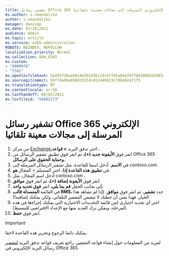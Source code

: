 ```yaml
---
title: تشفير رسائل Office 365 الإلكتروني المرسلة إلى مجالات معينة تلقائيا
ms.author: v-smandalika
author: v-smandalika
manager: dansimp
ms.date: 02/24/2021
audience: Admin
ms.topic: article
ms.service: o365-administration
ROBOTS: NOINDEX, NOFOLLOW
localization_priority: Normal
ms.collection: Adm_O365
ms.custom:
- "9000078"
- "7342"
ms.openlocfilehash: 5a285f36aeb814e3b1d361c8cbffd5a6bef0770d10082d24654c7bbda59ce65b
ms.sourcegitcommit: b5f7da89a650d2915dc652449623c78be6247175
ms.translationtype: MT
ms.contentlocale: ar-SA
ms.lasthandoff: 08/05/2021
ms.locfileid: "54082173"
---
```

# <a name="automatically-encrypt-office-365-email-messages-sent-to-certain-domains"></a>تشفير رسائل Office 365 الإلكتروني المرسلة إلى مجالات معينة تلقائيا

1. من مركز [Exchange،](https://outlook.office365.com/ecp/)اختر تدفق البريد **> قواعد .** 
2. انقر فوق **الأيقونة جديد (+)،** ثم انقر فوق تطبيق تشفير الرسائل من Office 365 **وحماية الحقوق على الرسائل.**
3. في **الاسم**، أدخل اسما للقاعدة، مثل *تشفير الرسائل المرسلة إلى contoso.com*.
4. في **تطبيق هذه القاعدة إذا**، اختر المستلم > المجال **هو**. 
5. أدخل اسم المجال، مثل contoso.com **.**
6. انقر فوق **الأيقونة إضافة (+)،** ثم انقر فوق **موافق**.
7. إلى بجانب الحقل **قم بما يلي،** انقر **فوق تحديد واحد**. 
8. في القائمة **المنسدلة قالب RMS،** حدد **تشفير**، ثم انقر فوق **موافق**. (إذا لم تشاهد هذا الخيار، فهذا يعني أن خطتك لا تتضمن التشفير التلقائي. ولكن يمكنك إضافته!)
9. اختر أي تحديد اختياري (من قائمة التحديدات الاختيارية التي يمكنك إجراءها في هذه المرحلة، ويمكن ترك العديد منها مع الإعداد الافتراضي للتبسيط).
10. انقر فوق **حفظ**.

> [!IMPORTANT]
> يمكنك دائما الرجوع وتحرير هذه القاعدة لاحقا.

لمزيد من المعلومات حول إنشاء قواعد التشفير، راجع تعريف قواعد تدفق البريد [لتشفير](https://docs.microsoft.com/microsoft-365/compliance/define-mail-flow-rules-to-encrypt-email) رسائل البريد الإلكتروني في Office 365